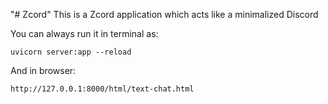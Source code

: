 "# Zcord" 
This is a Zcord application which acts like a minimalized Discord


You can always run it in terminal as:
```
uvicorn server:app --reload
```

And in browser:
```plaintext
http://127.0.0.1:8000/html/text-chat.html
```
